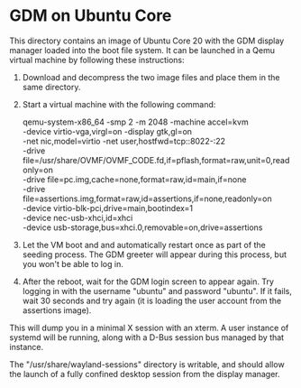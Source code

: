 # GDM on Ubuntu Core

This directory contains an image of Ubuntu Core 20 with the GDM
display manager loaded into the boot file system.  It can be launched
in a Qemu virtual machine by following these instructions:

1. Download and decompress the two image files and place them in the
   same directory.

2. Start a virtual machine with the following command:

    qemu-system-x86_64 -smp 2 -m 2048 -machine accel=kvm \
      -device virtio-vga,virgl=on -display gtk,gl=on \
      -net nic,model=virtio -net user,hostfwd=tcp::8022-:22 \
      -drive file=/usr/share/OVMF/OVMF_CODE.fd,if=pflash,format=raw,unit=0,readonly=on \
      -drive file=pc.img,cache=none,format=raw,id=main,if=none \
      -drive file=assertions.img,format=raw,id=assertions,if=none,readonly=on \
      -device virtio-blk-pci,drive=main,bootindex=1 \
      -device nec-usb-xhci,id=xhci \
      -device usb-storage,bus=xhci.0,removable=on,drive=assertions

3. Let the VM boot and and automatically restart once as part of the
   seeding process.  The GDM greeter will appear during this process,
   but you won't be able to log in.

4. After the reboot, wait for the GDM login screen to appear again.
   Try logging in with the username "ubuntu" and password "ubuntu".
   If it fails, wait 30 seconds and try again (it is loading the user
   account from the assertions image).

This will dump you in a minimal X session with an xterm.  A user
instance of systemd will be running, along with a D-Bus session bus
managed by that instance.

The "/usr/share/wayland-sessions" directory is writable, and should
allow the launch of a fully confined desktop session from the display
manager.
